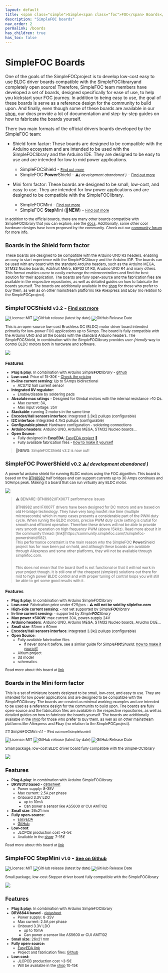 ```yaml
---
layout: default
title: <span class="simple">Simple<span class="foc">FOC</span> Boards</span>
description: "SimpleFOC boards"
nav_order: 2
permalink: /boards
has_children: true
has_toc: false
---
```


# <span class="simple">Simple<span class="foc">FOC</span> Boards</span>

One of the goals of the  <span class="simple">Simple<span class="foc">FOC</span>project</span> is to develop low-cost easy to use BLDC driver boards compatible with the <span class="simple">Simple<span class="foc">FOC</span>library</span>and completely open source! Therefore, <span class="simple">Simple<span class="foc">FOC</span></span> team members have developed a set of boards, designed specifically for ease of use, to help you kickstart your FOC journey. In addition to being easy to use, the goal of these boards is serve as a reference design for the community to build upon. And finally, even though some of these boards are available in our [shop](https://www.simplefoc.com/shop), our docs provide a lot of documentation and step-by-step guides on how to fabricate the boards yourself.


There two main formats of the official drivers boards developed by the <span class="simple">Simple<span class="foc">FOC</span></span> team:

- <span class="simple">Shield</span> form factor: These boards are designed to be compatible with the Arduino ecosystem and are intended to be used with the <span class="simple">Simple<span class="foc">FOC</span>library</span> and the Arduino IDE. They are designed to be easy to use and are intended for low to mid power applications.
   - <span class="simple">Simple<span class="foc">FOC</span>Shield</span> - <small>[Find out more](arduino_simplefoc_shield_showcase)</small> 
   - <span class="simple">Simple<span class="foc">FOC</span> <b>Power</b>Shield</span> - <small>⚠️<i>( development abandoned )</i></small> - <small>[Find out more](#arduino-simplefoc-powershield-v02-️-development-abandoned-)</small>

- <span class="simple">Mini</span> form factor: These boards are designed to be small, low-cost, and easy to use. They are intended for low power applications and are designed to be compatible with the <span class="simple">Simple<span class="foc">FOC</span>library</span>.
   - <span class="simple">Simple<span class="foc">FOC</span>Mini</span> - <small>[Find out more](simplefocmini)</small> 
   - <span class="simple">Simple<span class="foc">FOC</span> <b>Step</b>Mini</span> (📢**NEW**)  - <small> [Find out more](#simplefoc-stepmini-v10---see-on-github)


In addition to the official boards, there are many other boards compatible with <span class="simple">Simple<span class="foc">FOC</span>library</span>  that you can explore, see the [docs](supported_hardware). Additionally, some other cool hardware designs have been proposed by the community. Check out our [community forum](https://community.simplefoc.com/) for more info.



## Boards in the <span class="simple">Shield</span> form factor

These boards are designed to be compatible with the Arduino UNO R3 headers, enabling an easy to start experience with the <span class="simple">Simple<span class="foc">FOC</span>library</span> and the Arduino IDE. The boards can be used with any board with the standard Arduino headers, such as the Arduino MEGA, STM32 Nucleo boards, Adafruit Metro, ESP32 D1 R3, Arudino UNO R4 and many others. This format enables usesr to easily exchange the microcontrollers and find the best solution for their application. The boards are fully open-source and the fabrication files are available in the respective repositories, as well as detailed guides on how to fabricate the boards yourself. The boards are additionally available in the [shop](https://www.simplefoc.com/shop) for those who prefer to buy them, as well as on other mainstream platforms like Aliexpress and Ebay (no relation to the <span class="simple">Simple<span class="foc">FOC</span>project</span>).


## <span class="simple">Simple<span class="foc">FOC</span>Shield</span> <small>v3.2</small> - <small>[Find out more](arduino_simplefoc_shield_showcase)</small>

![License: MIT](https://img.shields.io/badge/License-MIT-yellow.svg?color=blue)
![GitHub release (latest by date)](https://img.shields.io/github/v/release/simplefoc/arduino-simplefocshield)
![GitHub Release Date](https://img.shields.io/github/release-date/simplefoc/arduino-simplefocshield?color=blue)

This is an open-source low-cost Brushless DC (BLDC) motor driver board intended primarily for low-power FOC applications up to 5Amps. The board is fully compatible with the Arduino UNO and all the boards with the standard Arduino headers.
The <span class="simple">Simple<span class="foc">FOC</span>Shield</span>, in combination with  the <span class="simple">Simple<span class="foc">FOC</span>library</span> provides *user-friendly* way to control BLDC motors both in hardware and software.  

<div class="width40">
<img src="https://raw.githubusercontent.com/simplefoc/Arduino-SimpleFOCShield/master/images/top.png"/>
</div>


### Features
- **Plug & play**: In combination with Arduino *Simple**FOC**library* - [github](https://github.com/simplefoc/Arduino-FOC)
- **Low-cost**: Price of 15-30€ - [Check the pricing](https://www.simplefoc.com/shop) 
- **In-line current sensing**: Up to 5Amps bidirectional
   - ACS712 hall current sensor
- **Integrated 8V regulator**: 
   - Enable/disable by soldering pads
- **Absolute max ratings** - Designed for Gimbal motors with the internal resistance >10 Ωs. 
   - Max current: 3A, 
   - Max input voltage: 35V
- **Stackable**: running 2 motors in the same time
- **Encoder/Hall sensors interface**: Integrated 3.3kΩ pullups (configurable)
- **I2C interface**: Integrated 4.7kΩ pullups (configurable)
- **Configurable pinout**: Hardware configuration - soldering connections
- **Arduino headers**: Arduino UNO, Arduino MEGA, STM32 Nucleo boards...
- **Open Source**: 
   - Fully designed in **EasyEDA**: [EasyEDA project](https://oshwlab.com/the.skuric/simplefocshield_copy_copy) 🎉
   - Fully available fabrication files - [how to make it yourself](https://docs.simplefoc.com/arduino_simplefoc_shield_fabrication)

<blockquote class="info">
📢<b>NEWS</b>: <span class="simple">Simple<span class="foc">FOC</span>Shield</span> v3.2 is now out!
</blockquote>



## <span class="simple">Simple<span class="foc">FOC</span> <b>Power</b>Shield</span> <small>v0.2</small> <small>⚠️<i>( development abandoned )</i></small>

A powerful arduino shield for running BLDC motors using the FOC algorithm. This board is based on the [BTN8982](https://www.infineon.com/dgdl/Infineon-BTN8982TA-DS-v01_00-EN.pdf?fileId=db3a30433fa9412f013fbe32289b7c17) half bridges and can support currents up to 30 Amps continuos and 50Amps peak. Making it a board that can run virtually any BLDC motor.


<div class="width40">
<img src="https://raw.githubusercontent.com/simplefoc/Arduino-SimpleFOC-PowerShield/main/images/top.png"/>
</div>

<blockquote class="warning" markdown="1">
<p class="heading"> ⚠️ BEWARE: BTN8982/IFX007T performance issues</p>
BTN8982 and IFX007T drivers have been designed for DC motors and are based on old H-bridge technology. They have very long mosfet rise time (multiple microseconds) which in many cases presents a considerable part of the PWM duty cycle. When runnig the BLDC motors, precise PWM duty cycle setting is crutial for smooth and efficient operation. Therefore these drivers will not be able to provide very smooth operation on high frequency PWM (above 15kHz).  Read more about it in the community thread: [link](https://community.simplefoc.com/t/simplefoc-powershield/582).<br>
This performance constraint is the main reason why the <span class="simple">Simple<span class="foc">FOC</span> <b>Power</b>Shield</span> project has for now been put on hold, and although these boards are available through Aliexpress and some other platforms, they will not be available through simplefoc.com. 
<br><br>

This does not mean that the board itself is not functional or that it will not work in your project though. It is still one of the cheepest (simplest) solutions out there for mid to high power BLDC control and with proper tuning of control loops you will still be able to get some good results with it. 
</blockquote>

### Features
- **Plug & play**: In combination with Arduino <span class="simple">Simple<span class="foc">FOC</span>library</span>
- **Low-cost**: Fabrication price under €25/pcs - **⚠️ will not be sold by silplefoc.com**
- **High-side current sensing**: - not yet supported by *Simple**FOC**library*
- **In-line current sensing**: - supported by *Simple**FOC**library*
- **Max power <500W**: max current 30A, power-supply 24V
- **Arduino headers**: Arduino UNO, Arduino MEGA, STM32 Nucleo boards, Aruidno DUE...
- **Small size**: 53mm x 60mm
- **Encoder/Hall sensors interface**: Integrated 3.3kΩ pullups (configurable)
- **Open Source**: 
   - Fully available fabrication files  
        - If never done it before, see a similar guide for *Simple**FOC**Shueld*:  [how to make it yourself](https://docs.simplefoc.com/arduino_simplefoc_shield_fabrication)
   - Altium project
   - 3d model
   - schematics

Read more about this board at [link](https://github.com/simplefoc/Arduino-SimpleFOC-PowerShield)


## Boards in the <span class="simple">Mini</span> form factor

This is a set of miniature boards designed to be small, low-cost, and easy to use. They are intended for low power applications and are designed to be compatible with the <span class="simple">Simple<span class="foc">FOC</span>library</span>. The boards are created as minimal working examples and are intended to be used as a reference design for the community to build upon. The boards are fully open-source and the fabrication files are available in the respective repositories, as well as detailed guides on how to fabricate the boards yourself. The boards are additionally available in the [shop](https://www.simplefoc.com/shop) for those who prefer to buy them, as well as on other mainstream platforms like Aliexpress and Ebay (no relation to the <span class="simple">Simple<span class="foc">FOC</span>project</span>).

<div class="width40 inline_block_top" markdown="1">
## <span class="simple">Simple<span class="foc">FOC</span>Mini</span> <small>v1.1</small> - <small>[Find out more](simplefocmini)</small>

![License: MIT](https://img.shields.io/badge/License-MIT-yellow.svg?color=blue)
![GitHub release (latest by date)](https://img.shields.io/github/v/release/simplefoc/simplefocmini)
![GitHub Release Date](https://img.shields.io/github/release-date/simplefoc/simplefocmini?color=blue)

Small package, low-cost BLDC driver board fully compatible with the <span class="simple">Simple<span class="foc">FOC</span>library</span>


<img src="https://raw.githubusercontent.com/simplefoc/SimpleFOCMini/main/images/top.png" class="img200"/>




## Features
- **Plug & play**: In combination with Arduino <span class="simple">Simple<span class="foc">FOC</span>library</span>
- **DRV8313 based** - [datasheet](https://www.ti.com/lit/ds/symlink/drv8313.pdf?ts=1650461862269&ref_url=https%253A%252F%252Fwww.google.com%252F)
  - Power supply: 8-35V
  - Max current: 2.5A per phase
  - Onboard 3.3V LDO
      - up to 10mA 
      - Can power a sensor like AS5600 or CUI AMT102 
- **Small size**: 26x21 mm
- **Fully open-source**:
  - [EasyEDA](https://easyeda.com/the.skuric/simplefocmini)
  - [GitHub](https://github.com/simplefoc/SimpleFOCMini) 
- **Low-cost**: 
   - JLCPCB production cost ~3-5€
   - Available in the [shop](https://www.simplefoc.com/shop): 7-15€ 

Read more about this board at [link](https://github.com/simplefoc/SimpleFOCMini)


</div><div class="width40 inline_block_top" style  markdown="1">

## <span class="simple">Simple<span class="foc">FOC</span> <b>Step</b>Mini</span> <small>v1.0</small> - <small>[See on Github](https://github.com/simplefoc/SimpleFOC-StepMini)</small>

![License: MIT](https://img.shields.io/badge/License-MIT-yellow.svg?color=blue)
![GitHub release (latest by date)](https://img.shields.io/github/v/release/simplefoc/simplefoc-stepmini)
![GitHub Release Date](https://img.shields.io/github/release-date/simplefoc/simplefoc-stepmini?color=blue)

Small package, low-cost Stepper driver board fully compatible with the <span class="simple">Simple<span class="foc">FOC</span>library</span>

<img src="https://raw.githubusercontent.com/simplefoc/SimpleFOC-StepMini/main/docs/top.png" class="img200"/>


## Features
- **Plug & play**: In combination with Arduino <span class="simple">Simple<span class="foc">FOC</span>library</span>
- **DRV8844 based** - [datasheet](https://www.ti.com/lit/ds/symlink/drv8844.pdf)
    - Power supply: 8-35V
    - Max current: 2.5A per phase
    - Onboard 3.3V LDO 
        - up to 10mA 
        - Can power a sensor like AS5600 or CUI AMT102 
- **Small size:** 26x21 mm
- **Fully open-source:** 
   - [EasyEDA link](https://easyeda.com/the.skuric/simplefocmini_copy)
   - Project and fabrication files: [Github](https://github.com/simplefoc/SimpleFOC-StepMini)
- **Low-cost:** 
   - JLCPCB production cost ~3-5€
   - Will be available in the [shop](https://www.simplefoc.com/shop) 10-15€
</div>